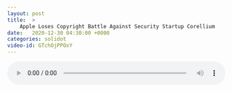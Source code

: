 ```yaml
---
layout: post
title:  >
    Apple Loses Copyright Battle Against Security Startup Corellium
date:   2020-12-30 04:30:00 +0000
categories: solidot
video-id: GTchOjPPOxY
---
```


<audio src="/assets/388f6234cd8f37e707946e6ed37955e1.mp3" style="width: 100%;" controls></audio>

